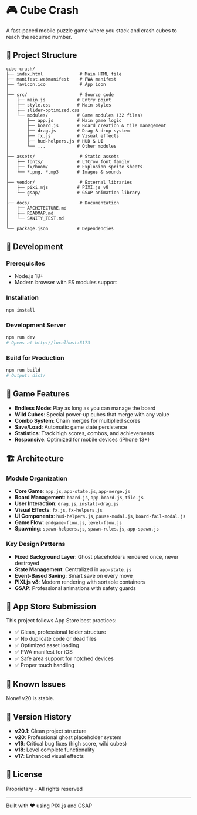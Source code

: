 # 🎮 Cube Crash

A fast-paced mobile puzzle game where you stack and crash cubes to reach the required number.

## 📁 Project Structure

```
cube-crash/
├── index.html              # Main HTML file
├── manifest.webmanifest    # PWA manifest
├── favicon.ico             # App icon
│
├── src/                    # Source code
│   ├── main.js            # Entry point
│   ├── style.css          # Main styles
│   ├── slider-optimized.css
│   └── modules/           # Game modules (32 files)
│       ├── app.js         # Main game logic
│       ├── board.js       # Board creation & tile management
│       ├── drag.js        # Drag & drop system
│       ├── fx.js          # Visual effects
│       ├── hud-helpers.js # HUD & UI
│       └── ...            # Other modules
│
├── assets/                 # Static assets
│   ├── fonts/             # LTCrow font family
│   ├── fx/boom/           # Explosion sprite sheets
│   └── *.png, *.mp3       # Images & sounds
│
├── vendor/                 # External libraries
│   ├── pixi.mjs           # PIXI.js v8
│   └── gsap/              # GSAP animation library
│
├── docs/                   # Documentation
│   ├── ARCHITECTURE.md
│   ├── ROADMAP.md
│   └── SANITY_TEST.md
│
└── package.json           # Dependencies

```

## 🚀 Development

### Prerequisites
- Node.js 18+
- Modern browser with ES modules support

### Installation
```bash
npm install
```

### Development Server
```bash
npm run dev
# Opens at http://localhost:5173
```

### Build for Production
```bash
npm run build
# Output: dist/
```

## 🎯 Game Features

- **Endless Mode**: Play as long as you can manage the board
- **Wild Cubes**: Special power-up cubes that merge with any value
- **Combo System**: Chain merges for multiplied scores
- **Save/Load**: Automatic game state persistence
- **Statistics**: Track high scores, combos, and achievements
- **Responsive**: Optimized for mobile devices (iPhone 13+)

## 🏗️ Architecture

### Module Organization
- **Core Game**: `app.js`, `app-state.js`, `app-merge.js`
- **Board Management**: `board.js`, `app-board.js`, `tile.js`
- **User Interaction**: `drag.js`, `install-drag.js`
- **Visual Effects**: `fx.js`, `fx-helpers.js`
- **UI Components**: `hud-helpers.js`, `pause-modal.js`, `board-fail-modal.js`
- **Game Flow**: `endgame-flow.js`, `level-flow.js`
- **Spawning**: `spawn-helpers.js`, `spawn-rules.js`, `app-spawn.js`

### Key Design Patterns
- **Fixed Background Layer**: Ghost placeholders rendered once, never destroyed
- **State Management**: Centralized in `app-state.js`
- **Event-Based Saving**: Smart save on every move
- **PIXI.js v8**: Modern rendering with sortable containers
- **GSAP**: Professional animations with safety guards

## 📱 App Store Submission

This project follows App Store best practices:
- ✅ Clean, professional folder structure
- ✅ No duplicate code or dead files
- ✅ Optimized asset loading
- ✅ PWA manifest for iOS
- ✅ Safe area support for notched devices
- ✅ Proper touch handling

## 🐛 Known Issues

None! v20 is stable.

## 📝 Version History

- **v20.1**: Clean project structure
- **v20**: Professional ghost placeholder system
- **v19**: Critical bug fixes (high score, wild cubes)
- **v18**: Level complete functionality
- **v17**: Enhanced visual effects

## 📄 License

Proprietary - All rights reserved

---

Built with ❤️ using PIXI.js and GSAP

